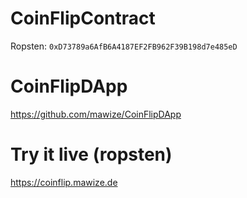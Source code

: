 # CoinFlipContract
Ropsten: `0xD73789a6AfB6A4187EF2FB962F39B198d7e485eD`

# CoinFlipDApp
https://github.com/mawize/CoinFlipDApp

# Try it live (ropsten)
https://coinflip.mawize.de
